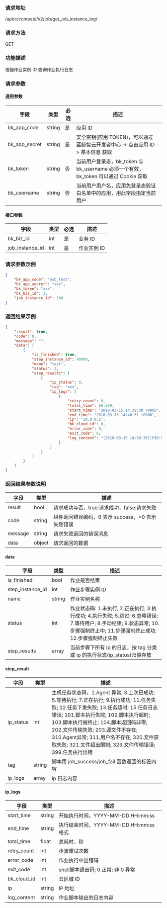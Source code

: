 ### 请求地址

/api/c/compapi/v2/job/get_job_instance_log/

### 请求方法

GET

### 功能描述

根据作业实例 ID 查询作业执行日志

### 请求参数


#### 通用参数

| 字段 | 类型 | 必选 | 描述 |
|-----------|------------|--------|------------|
| bk_app_code | string | 是 | 应用 ID |
| bk_app_secret| string | 是 | 安全密钥(应用 TOKEN)，可以通过 蓝鲸智云开发者中心 -&gt; 点击应用 ID -&gt; 基本信息 获取 |
| bk_token | string | 否 | 当前用户登录态，bk_token 与 bk_username 必须一个有效，bk_token 可以通过 Cookie 获取 |
| bk_username | string | 否 | 当前用户用户名，应用免登录态验证白名单中的应用，用此字段指定当前用户 |

#### 接口参数

| 字段 | 类型 | 必选 | 描述 |
|-----------|------------|--------|------------|
| bk_biz_id | int | 是 | 业务 ID |
| job_instance_id | int | 是 | 作业实例 ID |

### 请求参数示例

```json
{
    "bk_app_code": "esb_test",
    "bk_app_secret": "xxx",
    "bk_token": "xxx",
    "bk_biz_id": 1,
    "job_instance_id": 100
}
```

### 返回结果示例

```json
{
    "result": true,
    "code": 0,
    "message": "",
    "data": [
        {
            "is_finished": true,
            "step_instance_id": 90000,
            "name": "test",
            "status": 3,
            "step_results": [
                {
                    "ip_status": 9,
                    "tag": "xxx",
                    "ip_logs": [
                        {
                            "retry_count": 0,
                            "total_time": 60.599,
                            "start_time": "2018-03-15 14:39:30 +0800",
                            "end_time": "2018-03-15 14:40:31 +0800",
                            "ip": "10.0.0.1",
                            "bk_cloud_id": 0,
                            "error_code": 0,
                            "exit_code": 0,
                            "log_content": "[2018-03-15 14:39:30][PID:56875] job_start\n"
                        }
                    ]
                }
            ]
        }
    ]
}
```
### 返回结果参数说明

| 字段 | 类型 | 描述 |
|-----------|-----------|-----------|
| result | bool | 请求成功与否，true:请求成功，false:请求失败 |
| code | string | 组件返回错误编码，0 表示 success，>0 表示失败错误 |
| message | string | 请求失败返回的错误消息 |
| data | object | 请求返回的数据 |

#### data

| 字段 | 类型 | 描述 |
|-----------|-----------|-----------|
| is_finished | bool | 作业是否结束 |
| step_instance_id | int | 作业步骤实例  ID |
| name | string | 作业实例名称 |
| status | int | 作业状态码: 1.未执行; 2.正在执行; 3.执行成功; 4.执行失败; 5.跳过; 6.忽略错误; 7.等待用户; 8.手动结束; 9.状态异常; 10.步骤强制终止中; 11.步骤强制终止成功; 12.步骤强制终止失败 |
| step_results | array | 当前步骤下所有 ip 的日志，按 tag 分类或 ip 的执行状态(ip_status)归类存放 |

#### step_result

| 字段 | 类型 | 描述 |
|-----------|-----------|-----------|
| ip_status | int | 主机任务状态码，1.Agent 异常; 3.上次已成功; 5.等待执行; 7.正在执行; 9.执行成功; 11.任务失败; 12.任务下发失败; 13.任务超时; 15.任务日志错误; 101.脚本执行失败; 102.脚本执行超时; 103.脚本执行被终止; 104.脚本返回码非零; 202.文件传输失败; 203.源文件不存在; 310.Agent异常; 311.用户名不存在; 320.文件获取失败; 321.文件超出限制; 329.文件传输错误; 399.任务执行出错 |
| tag | string | 脚本用 job_success/job_fail 函数返回的标签内容 |
| ip_logs | array | ip 日志内容 |

#### ip_logs

| 字段 | 类型 | 描述 |
|-----------|-----------|-----------|
| start_time | string | 开始执行时间，YYYY-MM-DD HH:mm:ss |
| end_time | string | 执行结束时间，YYYY-MM-DD HH:mm:ss格式 |
| total_time | float | 总耗时，秒 |
| retry_count | int | 步骤重试次数 |
| error_code | int | 作业执行中出错码 |
| exit_code | int | shell脚本退出码; 0 正常; 非 0 异常 |
| bk_cloud_id | int | 云区域 ID |
| ip | string | IP 地址 |
| log_content | string | 作业脚本输出的日志内容 |
